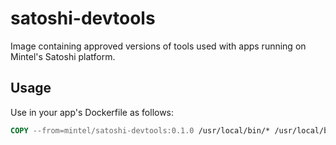 # satoshi-devtools

Image containing approved versions of tools used with apps running on Mintel's Satoshi platform.

## Usage

Use in your app's Dockerfile as follows:

```dockerfile
COPY --from=mintel/satoshi-devtools:0.1.0 /usr/local/bin/* /usr/local/bin/
```
